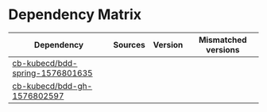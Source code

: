 # Dependency Matrix

Dependency | Sources | Version | Mismatched versions
---------- | ------- | ------- | -------------------
[cb-kubecd/bdd-spring-1576801635](https://github.com/cb-kubecd/bdd-spring-1576801635.git) |  | []() | 
[cb-kubecd/bdd-gh-1576802597](https://github.com/cb-kubecd/bdd-gh-1576802597.git) |  | []() | 
